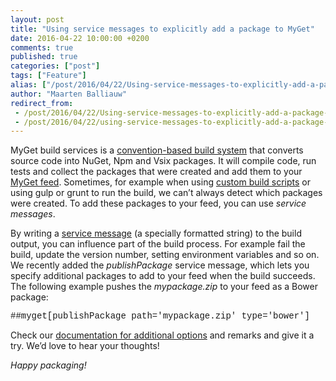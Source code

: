```yaml
---
layout: post
title: "Using service messages to explicitly add a package to MyGet"
date: 2016-04-22 10:00:00 +0200
comments: true
published: true
categories: ["post"]
tags: ["Feature"]
alias: ["/post/2016/04/22/Using-service-messages-to-explicitly-add-a-package-to-MyGet.aspx", "/post/2016/04/22/using-service-messages-to-explicitly-add-a-package-to-myget.aspx"]
author: "Maarten Balliauw"
redirect_from:
 - /post/2016/04/22/Using-service-messages-to-explicitly-add-a-package-to-MyGet.aspx.html
 - /post/2016/04/22/using-service-messages-to-explicitly-add-a-package-to-myget.aspx.html
---
```


<p>MyGet build services is a <a href="http://docs.myget.org/docs/reference/build-services">convention-based build system</a> that converts source code into NuGet, Npm and Vsix packages. It will compile code, run tests and collect the packages that were created and add them to your <a href="http://www.myget.org">MyGet feed</a>. Sometimes, for example when using <a href="http://docs.myget.org/docs/reference/build-services#The_Build_Process">custom build scripts</a> or using gulp or grunt to run the build, we can’t always detect which packages were created. To add these packages to your feed, you can use <em>service messages</em>. </p> <p>By writing a <a href="http://docs.myget.org/docs/reference/build-services#Service_Messages">service message</a> (a specially formatted string) to the build output, you can influence part of the build process. For example fail the build, update the version number, setting environment variables and so on. We recently added the <em>publishPackage</em> service message, which lets you specify additional packages to add to your feed when the build succeeds. The following example pushes the <em>mypackage.zip</em> to your feed as a Bower package:</p> <p><font face="Courier New">##myget[publishPackage path='mypackage.zip' type='bower']</font></p> <p>Check our <a href="http://docs.myget.org/docs/reference/build-services#Service_Messages">documentation for additional options</a> and remarks and give it a try. We’d love to hear your thoughts!</p> <p><em>Happy packaging!</em></p>

